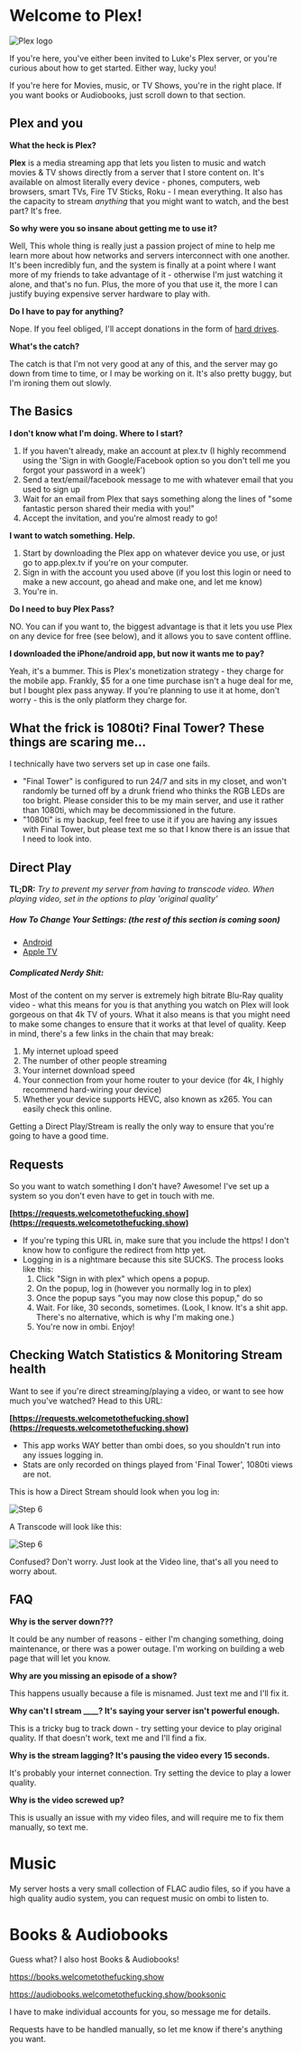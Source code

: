# Welcome to Plex!

![Plex logo](https://pmcvariety.files.wordpress.com/2016/12/plex-logo-reverse.png?w=840&h=400&crop=1)

If you're here, you've either been invited to Luke's Plex server, or you're curious about how to get started. Either way, lucky you!

If you're here for Movies, music, or TV Shows, you're in the right place. If you want books or Audiobooks, just scroll down to that section.


## Plex and you

**What the heck is Plex?**

**Plex** is a media streaming app that lets you listen to music and watch movies & TV shows directly from a server that I store content on. It's available on almost literally every device - phones, computers, web browsers, smart TVs, Fire TV Sticks, Roku - I mean everything. It also has the capacity to stream *anything* that you might want to watch, and the best part? It's free.

**So why were you so insane about getting me to use it?** 

Well, This whole thing is really just a passion project of mine to help me learn more about how networks and servers interconnect with one another. It's been incredibly fun, and the system is finally at a point where I want more of my friends to take advantage of it - otherwise I'm just watching it alone, and that's no fun. Plus, the more of you that use it, the more I can justify buying expensive server hardware to play with.

**Do I have to pay for anything?**

Nope. If you feel obliged, I'll accept donations in the form of [hard drives](https://www.amazon.com/dp/B07D5V2ZXD/ref=cm_sw_em_r_mt_dp_U_fLivDb3A7CGEZ).

**What's the catch?**

The catch is that I'm not very good at any of this, and the server may go down from time to time, or I may be working on it. It's also pretty buggy, but I'm ironing them out slowly. 


## The Basics

**I don't know what I'm doing. Where to I start?**

1. If you haven't already, make an account at plex.tv (I highly recommend using the 'Sign in with Google/Facebook option so you don't tell me you forgot your password in a week')
2. Send a text/email/facebook message to me with whatever email that you used to sign up
3. Wait for an email from Plex that says something along the lines of "some fantastic person shared their media with you!"
4. Accept the invitation, and you're almost ready to go!

**I want to watch something. Help.**

1. Start by downloading the Plex app on whatever device you use, or just go to app.plex.tv if you're on your computer.
2. Sign in with the account you used above (if you lost this login or need to make a new account, go ahead and make one, and let me know)
3. You're in. 

**Do I need to buy Plex Pass?**

NO. You can if you want to, the biggest advantage is that it lets you use Plex on any device for free (see below), and it allows you to save content offline. 

**I downloaded the iPhone/android app, but now it wants me to pay?**

Yeah, it's a bummer. This is Plex's monetization strategy - they charge for the mobile app. Frankly, $5 for a one time purchase isn't a huge deal for me, but I bought plex pass anyway. If you're planning to use it at home, don't worry - this is the only platform they charge for.

## What the frick is 1080ti? Final Tower? These things are scaring me...

I technically have two servers set up in case one fails. 

- "Final Tower" is configured to run 24/7 and sits in my closet, and won't randomly be turned off by a drunk friend who thinks the RGB LEDs are too bright. Please consider this to be my main server, and use it rather than 1080ti, which may be decommissioned in the future.
- "1080ti" is my backup, feel free to use it if you are having any issues with Final Tower, but please text me so that I know there is an issue that I need to look into.


## Direct Play

**TL;DR:** *Try to prevent my server from having to transcode video. When playing video, set in the options to play 'original quality'*

##### How To Change Your Settings: (the rest of this section is coming soon)
- [Android](https://github.com/moe-m/plex-docs/tree/master/settings/android)
- [Apple TV](https://youtu.be/6itri_ZiJd8)

##### Complicated Nerdy Shit:
Most of the content on my server is extremely high bitrate Blu-Ray quality video - what this means for you is that anything you watch on Plex will look gorgeous on that 4k TV of yours. What it also means is that you might need to make some changes to ensure that it works at that level of quality. Keep in mind, there's a few links in the chain that may break:

1. My internet upload speed
2. The number of other people streaming
3. Your internet download speed
4. Your connection from your home router to your device (for 4k, I highly recommend hard-wiring your device)
5. Whether your device supports HEVC, also known as x265. You can easily check this online.

Getting a Direct Play/Stream is really the only way to ensure that you're going to have a good time.


## Requests

So you want to watch something I don't have? Awesome! I've set up a system so you don't even have to get in touch with me.

**[https://requests.welcometothefucking.show](https://requests.welcometothefucking.show)**

- If you're typing this URL in, make sure that you include the https! I don't know how to configure the redirect from http yet.
- Logging in is a nightmare because this site SUCKS. The process looks like this:
	1. Click "Sign in with plex" which opens a popup.
	2. On the popup, log in (however you normally log in to plex)
	3. Once the popup says "you may now close this popup," do so
	4. Wait. For like, 30 seconds, sometimes. (Look, I know. It's a shit app. There's no alternative, which is why I'm making one.)
	5. You're now in ombi. Enjoy!



## Checking Watch Statistics & Monitoring Stream health

Want to see if you're direct streaming/playing a video, or want to see how much you've watched? Head to this URL:

**[https://requests.welcometothefucking.show](https://requests.welcometothefucking.show)**

- This app works WAY better than ombi does, so you shouldn't run into any issues logging in.
- Stats are only recorded on things played from 'Final Tower', 1080ti views are not.

This is how a Direct Stream should look when you log in:

![Step 6](./img/DirectStreamTautulli.png)

A Transcode will look like this:

![Step 6](./img/TranscodeTautulli.png)

Confused? Don't worry. Just look at the Video line, that's all you need to worry about.

## FAQ

**Why is the server down???**

It could be any number of reasons - either I'm changing something, doing maintenance, or there was a power outage. I'm working on building a web page that will let you know.

**Why are you missing an episode of a show?**

This happens usually because a file is misnamed. Just text me and I'll fix it.

**Why can't I stream ____? It's saying your server isn't powerful enough.**

This is a tricky bug to track down - try setting your device to play original quality. If that doesn't work, text me and I'll find a fix.

**Why is the stream lagging? It's pausing the video every 15 seconds.**

It's probably your internet connection. Try setting the device to play a lower quality.

**Why is the video screwed up?**

This is usually an issue with my video files, and will require me to fix them manually, so text me.

# Music

My server hosts a very small collection of FLAC audio files, so if you have a high quality audio system, you can request music on ombi to listen to.


# Books & Audiobooks

Guess what? I also host Books & Audiobooks!

https://books.welcometothefucking.show

https://audiobooks.welcometothefucking.show/booksonic

I have to make individual accounts for you, so message me for details.

Requests have to be handled manually, so let me know if there's anything you want.
